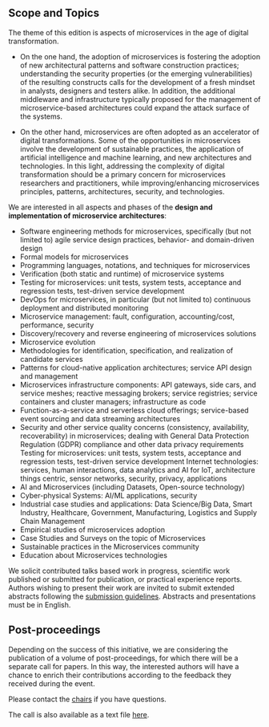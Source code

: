 ## Scope and Topics

The theme of this edition is aspects of microservices in the age of digital transformation.

- On the one hand, the adoption of microservices is fostering the adoption of new architectural patterns and software construction practices; understanding the security properties (or the emerging vulnerabilities) of the resulting constructs calls for the development of a fresh mindset in analysts, designers and testers alike. In addition, the additional middleware and infrastructure typically proposed for the management of microservice-based architectures could expand the attack surface of the systems.

- On the other hand, microservices are often adopted as an accelerator of digital transformations. Some of the opportunities in microservices involve the development of sustainable practices, the application of artificial intelligence and machine learning, and new architectures and technologies. In this light, addressing the complexity of digital transformation should be a primary concern for microservices researchers and practitioners, while improving/enhancing microservices principles, patterns, architectures, security, and technologies.

We are interested in all aspects and phases of the **design and implementation of microservice architectures**:

- Software engineering methods for microservices, specifically (but not limited to) agile service design practices, behavior- and domain-driven design
- Formal models for microservices
- Programming languages, notations, and techniques for microservices
- Verification (both static and runtime) of microservice systems
- Testing for microservices: unit tests, system tests, acceptance and regression tests, test-driven service development
- DevOps for microservices, in particular (but not limited to) continuous deployment and distributed monitoring
- Microservice management: fault, configuration, accounting/cost, performance, security
- Discovery/recovery and reverse engineering of microservices solutions
- Microservice evolution
- Methodologies for identification, specification, and realization of candidate services
- Patterns for cloud-native application architectures; service API design and management
- Microservices infrastructure components: API gateways, side cars, and service meshes; reactive messaging brokers; service registries; service containers and cluster managers; infrastructure as code
- Function-as-a-service and serverless cloud offerings; service-based event sourcing and data streaming architectures
- Security and other service quality concerns (consistency, availability, recoverability) in microservices; dealing with General Data Protection Regulation (GDPR) compliance and other data privacy requirements
  Testing for microservices: unit tests, system tests, acceptance and regression tests, test-driven service development
  Internet technologies: services, human interactions, data analytics and AI for IoT, architecture things centric, sensor networks, security, privacy, applications
- AI and Microservices (including Datasets, Open-source technology)
- Cyber-physical Systems: AI/ML applications, security
- Industrial case studies and applications: Data Science/Big Data, Smart Industry, Healthcare, Government, Manufacturing, Logistics and Supply Chain Management
- Empirical studies of microservices adoption
- Case Studies and Surveys on the topic of Microservices
- Sustainable practices in the Microservices community
- Education about Microservices technologies

We solicit contributed talks based work in progress, scientific work published or submitted for publication, or practical experience reports.
Authors wishing to present their work are invited to submit extended abstracts following the <a onclick="$('#submission_tab a').trigger('click'); return false;" href="#submission">submission guidelines</a>.
Abstracts and presentations must be in English.

## Post-proceedings

Depending on the success of this initiative, we are considering the publication of a volume of post-proceedings, for which there will be a separate call for papers.
In this way, the interested authors will have a chance to enrich their contributions according to the feedback they received during the event.

Please contact the [chairs](./committees/) if you have questions.

<div class="alert alert-info hidden-print" role="alert">
<span class="glyphicon glyphicon-info-sign"></span> The call is also available as a text file <a href="{{ "/cfp.txt" | relative_url }}">here</a>.
</div>
